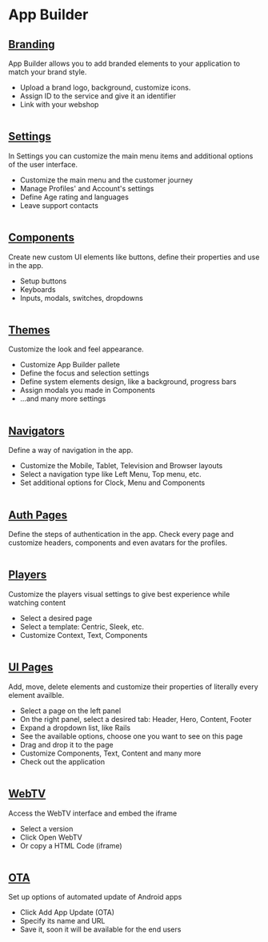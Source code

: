 # App Builder

## [Branding](branding.md)

App Builder allows you to add branded elements to your application to match your brand style.&#x20;

* Upload a brand logo, background, customize icons.
* Assign ID to the service and give it an identifier
* Link with your webshop

<figure><img src="../../../.gitbook/assets/image (92).png" alt=""><figcaption></figcaption></figure>

## [Settings](settings.md)

In Settings you can customize the main menu items and additional options of the user interface.

* Customize the main menu and the customer journey
* Manage Profiles' and Account's settings
* Define Age rating and languages
* Leave support contacts

<figure><img src="../../../.gitbook/assets/image (93).png" alt=""><figcaption></figcaption></figure>

## [Components](components.md)

Create new custom UI elements like buttons, define their properties and use in the app.

* Setup buttons
* Keyboards
* Inputs, modals, switches, dropdowns

<figure><img src="../../../.gitbook/assets/image (94).png" alt=""><figcaption></figcaption></figure>

## [Themes](./#theme)

Customize the look and feel appearance.

* Customize App Builder pallete
* Define the focus and selection settings
* Define system elements design, like a background, progress bars
* Assign modals you made in Components
* ...and many more settings

<figure><img src="../../../.gitbook/assets/image (95).png" alt=""><figcaption></figcaption></figure>

## [Navigators](navigators.md)

Define a way of navigation in the app.

* Customize the Mobile, Tablet, Television and Browser layouts
* Select a navigation type like Left Menu, Top menu, etc.
* Set additional options for Clock, Menu and Components

<figure><img src="../../../.gitbook/assets/image (96).png" alt=""><figcaption></figcaption></figure>

## [Auth Pages](./#auth-flow)

Define the steps of authentication in the app. Check every page and customize headers, components and even avatars for the profiles.

<figure><img src="../../../.gitbook/assets/image (97).png" alt=""><figcaption></figcaption></figure>

## [Players](players.md)

Customize the players visual settings to give best experience while watching content

* Select a desired page
* Select a template: Centric, Sleek, etc.
* Customize Context, Text, Components

<figure><img src="../../../.gitbook/assets/image (99).png" alt=""><figcaption></figcaption></figure>

## [UI Pages](ui-pages.md)

Add, move, delete elements and customize their properties of literally every element availble.

* Select a page on the left panel
* On the right panel, select a desired tab: Header, Hero, Content, Footer
* Expand a dropdown list, like Rails
* See the available options, choose one you want to see on this page
* Drag and drop it to the page
* Customize Components, Text, Content and many more
* Check out the application

<figure><img src="../../../.gitbook/assets/image (98).png" alt=""><figcaption></figcaption></figure>

## [WebTV](./#webtv)

Access the WebTV interface and embed the iframe

* Select a version
* Click Open WebTV
* Or copy a HTML Code (iframe)

<figure><img src="../../../.gitbook/assets/image (100).png" alt=""><figcaption></figcaption></figure>

## [OTA](./#otae)

Set up options of automated update of Android apps

* Click Add App Update (OTA)
* Specify its name and URL
* Save it, soon it will be available for the end users

<figure><img src="../../../.gitbook/assets/image (86).png" alt=""><figcaption></figcaption></figure>
